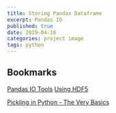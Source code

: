 ```yaml
---
title: Storing Pandas Dataframe
excerpt: Pandas IO
published: true
date: 2019-04-16
categories: project image
tags: python
---
```


## Bookmarks

[Pandas IO Tools](https://pandas-docs.github.io/pandas-docs-travis/user_guide/io.html)
[Using HDF5](https://medium.com/@jerilkuriakose/using-hdf5-with-python-6c5242d08773)


[Pickling in Python - The Very Basics](https://ianlondon.github.io/blog/pickling-basics/)